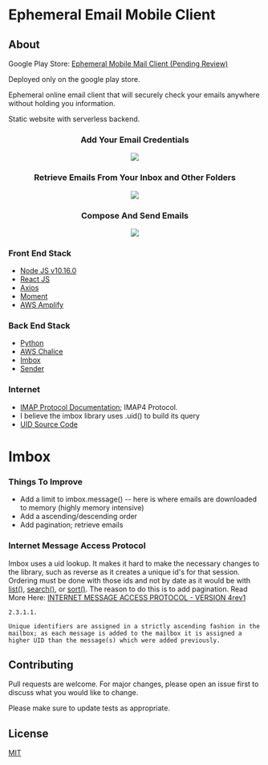 # Ephemeral Email Mobile Client

## About

Google Play Store: [Ephemeral Mobile Mail Client (Pending Review)](https://play.google.com/store/apps/details?id=com.jakec888.ephemeral_mobile_mail_client_android)

Deployed only on the google play store.

Ephemeral online email client that will securely check your emails anywhere without holding you information.

Static website with serverless backend.

<center><h3>Add Your Email Credentials</h3></center>
<p align="center">
<img src="credentials.gif" />
</p>

<center><h3>Retrieve Emails From Your Inbox and Other Folders</h3></center>
<p align="center">
<img src="folder-and-view-email.gif" />
</p>

<center><h3>Compose And Send Emails</h3></center>
<p align="center">
<img src="compose-email.gif" />
</p>

### Front End Stack

- [Node JS v10.16.0](v10.16.0)
- [React JS](https://reactjs.org/)
- [Axios](https://github.com/axios/axios)
- [Moment](https://momentjs.com/)
- [AWS Amplify](https://aws-amplify.github.io/)

### Back End Stack

- [Python](https://www.python.org/)
- [AWS Chalice](https://chalice.readthedocs.io/en/latest/)
- [Imbox](https://github.com/martinrusev/imbox)
- [Sender](https://sender.readthedocs.io/)

### Internet

- [IMAP Protocol Documentation](http://www.networksorcery.com/enp/protocol/imap.htm); IMAP4 Protocol.
- I believe the imbox library uses .uid() to build its query
- [UID Source Code](https://github.com/python/cpython/blob/3.7/Lib/imaplib.py#L862)

# Imbox

### Things To Improve

- Add a limit to imbox.message()
  -- here is where emails are downloaded to memory (highly memory intensive)
- Add a ascending/descending order
- Add pagination; retrieve emails

### Internet Message Access Protocol

Imbox uses a uid lookup. It makes it hard to make the necessary changes to the library, such as reverse as it creates a unique id's for that session. Ordering must be done with those ids and not by date as it would be with [list()](https://docs.python.org/3/library/imaplib.html#imaplib.IMAP4.list), [search()](https://docs.python.org/3/library/imaplib.html#imaplib.IMAP4.search), or [sort()](https://docs.python.org/3/library/imaplib.html#imaplib.IMAP4.sort). The reason to do this is to add pagination. Read More Here: [INTERNET MESSAGE ACCESS PROTOCOL - VERSION 4rev1](http://www.networksorcery.com/enp/rfc/rfc3501.txt)

```
2.3.1.1.

Unique identifiers are assigned in a strictly ascending fashion in the mailbox; as each message is added to the mailbox it is assigned a higher UID than the message(s) which were added previously.
```

## Contributing

Pull requests are welcome. For major changes, please open an issue first to discuss what you would like to change.

Please make sure to update tests as appropriate.

## License

[MIT](https://choosealicense.com/licenses/mit/)
